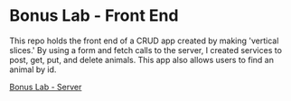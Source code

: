 # Bonus Lab - Front End

This repo holds the front end of a CRUD app created by making 'vertical slices.' By using a form and fetch calls to the server, I created services to post, get, put, and delete animals. This app also allows users to find an animal by id.

[Bonus Lab - Server](https://github.com/bryanakitchen/bonus-server)
